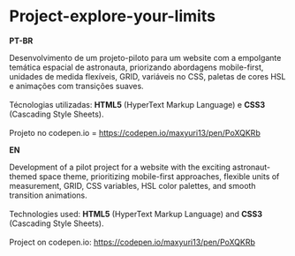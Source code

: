 # Project-explore-your-limits

<strong>PT-BR</strong>

Desenvolvimento de um projeto-piloto para um website com a empolgante temática espacial de astronauta, priorizando abordagens mobile-first, unidades de medida flexíveis, GRID, variáveis no CSS, paletas de cores HSL e animações com transições suaves.
<br><br>
Técnologias utilizadas: <strong>HTML5</strong> (HyperText Markup Language) e <strong>CSS3</strong> (Cascading Style Sheets).
<br><br>
Projeto no codepen.io = https://codepen.io/maxyuri13/pen/PoXQKRb

<strong>EN</strong>

Development of a pilot project for a website with the exciting astronaut-themed space theme, prioritizing mobile-first approaches, flexible units of measurement, GRID, CSS variables, HSL color palettes, and smooth transition animations.
<br><br>
Technologies used: <strong>HTML5</strong> (HyperText Markup Language) and <strong>CSS3</strong> (Cascading Style Sheets).
<br><br>
Project on codepen.io: https://codepen.io/maxyuri13/pen/PoXQKRb